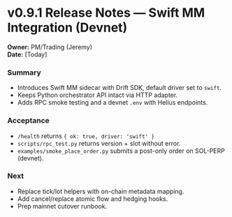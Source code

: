 # v0.9.1 Release Notes — Swift MM Integration (Devnet)

**Owner:** PM/Trading (Jeremy)  
**Date:** [Today]

### Summary
- Introduces Swift MM sidecar with Drift SDK, default driver set to `swift`.
- Keeps Python orchestrator API intact via HTTP adapter.
- Adds RPC smoke testing and a devnet `.env` with Helius endpoints.

### Acceptance
- `/health` returns `{ ok: true, driver: 'swift' }`
- `scripts/rpc_test.py` returns version + slot without error.
- `examples/smoke_place_order.py` submits a post-only order on SOL-PERP (devnet).

### Next
- Replace tick/lot helpers with on-chain metadata mapping.
- Add cancel/replace atomic flow and hedging hooks.
- Prep mainnet cutover runbook.
